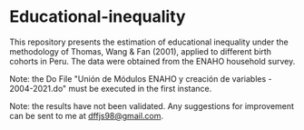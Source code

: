 # Educational-inequality
This repository presents the estimation of educational inequality under the methodology of Thomas, Wang & Fan (2001), applied to different birth cohorts in Peru. The data were obtained from the ENAHO household survey.  

Note: the Do File "Unión de Módulos ENAHO y creación de variables - 2004-2021.do" must be executed in the first instance.

Note: the results have not been validated. Any suggestions for improvement can be sent to me at dffjs98@gmail.com.
